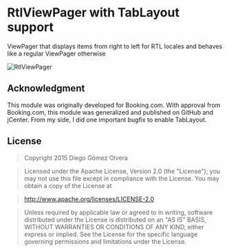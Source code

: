# RtlViewPager with TabLayout support
ViewPager that displays items from right to left for RTL locales and behaves like a regular ViewPager otherwise

![RtlViewPager](http://i.stack.imgur.com/TZZLX.gif)

Acknowledgment
-------------
This module was originally developed for Booking.com. With approval from Booking.com, this module was generalized and published on GitHub and jCenter. From my side, I did one important bugfix to enable TabLayout.

License
-------------
> Copyright 2015 Diego Gómez Olvera

> Licensed under the Apache License, Version 2.0 (the "License");
you may not use this file except in compliance with the License.
You may obtain a copy of the License at

>   http://www.apache.org/licenses/LICENSE-2.0

>Unless required by applicable law or agreed to in writing, software
distributed under the License is distributed on an "AS IS" BASIS,
WITHOUT WARRANTIES OR CONDITIONS OF ANY KIND, either express or implied.
See the License for the specific language governing permissions and
limitations under the License.
